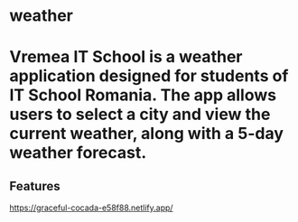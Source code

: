 # weather
# Vremea IT School is a weather application designed for students of IT School Romania. The app allows users to select a city and view the current weather, along with a 5-day weather forecast.
## Features
https://graceful-cocada-e58f88.netlify.app/
